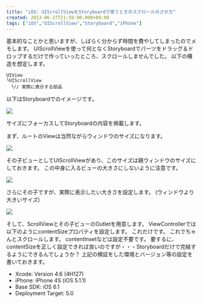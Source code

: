 ```yaml
---
title: "iOS: UIScrollViewをStoryboardで使うときのスクロールのさせ方"
created: 2013-06-27T21:59:00.000+09:00
tags: ["iOS","UIScrollView","Storyboard","iPhone"]
---
```

基本的なことかと思いますが、しばらく分からず時間を費やしてしまったのでメモします。
UIScrollViewを使って何となくStoryboardでパーツをドラッグ＆ドロップするだけで作っていったところ、スクロールしませんでした。
以下の構造を想定します。

```
UIView
└UIScrollView
　└// 実際に表示する部品
```

以下はStoryboardでのイメージです。

[![](http://4.bp.blogspot.com/-uiNBuPr6nsE/UcwyRvmDsAI/AAAAAAAALpY/Y8MeVJ_zyS0/s268/%E3%82%B9%E3%82%AF%E3%83%AA%E3%83%BC%E3%83%B3%E3%82%B7%E3%83%A7%E3%83%83%E3%83%88+2013-06-27+21.24.40.png)](http://4.bp.blogspot.com/-uiNBuPr6nsE/UcwyRvmDsAI/AAAAAAAALpY/Y8MeVJ_zyS0/s268/%E3%82%B9%E3%82%AF%E3%83%AA%E3%83%BC%E3%83%B3%E3%82%B7%E3%83%A7%E3%83%83%E3%83%88+2013-06-27+21.24.40.png)

サイズにフォーカスしてStoryboardの内容を掲載します。

まず、ルートのViewは当然ながらウィンドウのサイズになります。

[![](http://3.bp.blogspot.com/-W8J2_JHuKGw/UcwyTjVJlAI/AAAAAAAALpg/LGet7LoU0oQ/s640/%E3%82%B9%E3%82%AF%E3%83%AA%E3%83%BC%E3%83%B3%E3%82%B7%E3%83%A7%E3%83%83%E3%83%88+2013-06-27+21.24.55.png)](http://3.bp.blogspot.com/-W8J2_JHuKGw/UcwyTjVJlAI/AAAAAAAALpg/LGet7LoU0oQ/s1480/%E3%82%B9%E3%82%AF%E3%83%AA%E3%83%BC%E3%83%B3%E3%82%B7%E3%83%A7%E3%83%83%E3%83%88+2013-06-27+21.24.55.png)

その子ビューとしてUIScrollViewがあり、このサイズは親ウィンドウのサイズにしておきます。
この中身に入るビューの大きさにしないように注意です。

[![](http://3.bp.blogspot.com/-PtNyA91sWxA/UcwyT78YTOI/AAAAAAAALpk/NcE5lKlUh30/s640/%E3%82%B9%E3%82%AF%E3%83%AA%E3%83%BC%E3%83%B3%E3%82%B7%E3%83%A7%E3%83%83%E3%83%88+2013-06-27+21.25.01.png)](http://3.bp.blogspot.com/-PtNyA91sWxA/UcwyT78YTOI/AAAAAAAALpk/NcE5lKlUh30/s1480/%E3%82%B9%E3%82%AF%E3%83%AA%E3%83%BC%E3%83%B3%E3%82%B7%E3%83%A7%E3%83%83%E3%83%88+2013-06-27+21.25.01.png)

さらにその子ですが、実際に表示したい大きさを設定します。
(ウィンドウより大きいサイズ)

[![](http://2.bp.blogspot.com/-BdojBK76eMI/UcwyVScrynI/AAAAAAAALpw/rlNi6sAiEXI/s640/%E3%82%B9%E3%82%AF%E3%83%AA%E3%83%BC%E3%83%B3%E3%82%B7%E3%83%A7%E3%83%83%E3%83%88+2013-06-27+21.25.06.png)](http://2.bp.blogspot.com/-BdojBK76eMI/UcwyVScrynI/AAAAAAAALpw/rlNi6sAiEXI/s1480/%E3%82%B9%E3%82%AF%E3%83%AA%E3%83%BC%E3%83%B3%E3%82%B7%E3%83%A7%E3%83%83%E3%83%88+2013-06-27+21.25.06.png)

そして、ScrollViewとその子ビューのOutletを用意します。
ViewControllerでは以下のようにcontentSizeプロパティを設定します。
これだけです。
これでちゃんとスクロールします。
contentInsetなどは設定不要です。
要するに、contentSizeを正しく設定できれば良いのですが・・・Storyboardだけで完結するようにできるんでしょうか？
上記の検証をした環境とバージョン等の設定を書いておきます。

- Xcode: Version 4.6 (4H127)
- iPhone: iPhone 4S (iOS 5.1.1)
- Base SDK: iOS 6.1
- Deployment Target: 5.0
